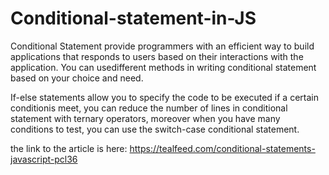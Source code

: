 # Conditional-statement-in-JS

Conditional Statement provide programmers with an efficient way to build applications that responds to users based on their interactions with the application. You can usedifferent methods in writing conditional statement based on your choice and need.

If-else statements allow you to specify the code to be executed if a certain conditionis meet, you can reduce the number of lines in conditional statement with ternary operators, moreover when you have many conditions to test, you can use the switch-case conditional statement.

the link to the article is here: https://tealfeed.com/conditional-statements-javascript-pcl36
